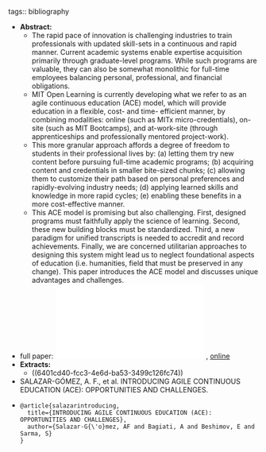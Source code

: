 tags:: bibliography

- **Abstract:**
	- The rapid pace of innovation is challenging industries to train professionals with updated skill-sets in a continuous and rapid manner. Current academic systems enable expertise acquisition primarily through graduate-level programs. While such programs are valuable, they can also be somewhat monolithic for full-time employees balancing personal, professional, and financial obligations.
	- MIT Open Learning is currently developing what we refer to as an agile continuous education (ACE) model, which will provide education in a flexible, cost- and time- efficient manner, by combining modalities: online (such as MITx micro-credentials), on-site (such as MIT Bootcamps), and at-work-site (through apprenticeships and professionally mentored project-work).
	- This more granular approach affords a degree of freedom to students in their professional lives by: (a) letting them try new content before pursuing full-time academic programs; (b) acquiring content and credentials in smaller bite-sized chunks; (c) allowing them to customize their path based on personal preferences and rapidly-evolving industry needs; (d) applying learned skills and knowledge in more rapid cycles; (e) enabling these benefits in a more cost-effective manner.
	- This ACE model is promising but also challenging. First, designed programs must faithfully apply the science of learning. Second, these new building blocks must be standardized. Third, a new paradigm for unified transcripts is needed to accredit and record achievements. Finally, we are concerned utilitarian approaches to designing this system might lead us to neglect foundational aspects of education (i.e. humanities, field that must be preserved in any change). This paper introduces the ACE model and discusses unique advantages and challenges.
- full paper: ![local copy](../assets/agile-continuous-education_1677839159272_0.pdf) , [online](https://www.ace.mit.edu/s/SEFI48_2020_ACEmodel.pdf)
- **Extracts:**
	- ((6401cd40-fcc3-4e6d-ba53-3499c126fc74))
- SALAZAR-GÓMEZ, A. F., et al. INTRODUCING AGILE CONTINUOUS EDUCATION (ACE): OPPORTUNITIES AND CHALLENGES.
- ```
  @article{salazarintroducing,
    title={INTRODUCING AGILE CONTINUOUS EDUCATION (ACE): OPPORTUNITIES AND CHALLENGES},
    author={Salazar-G{\'o}mez, AF and Bagiati, A and Beshimov, E and Sarma, S}
  }
  ```